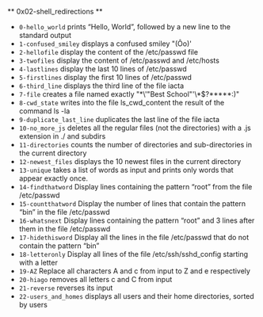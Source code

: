 ** 0x02-shell_redirections **
- `0-hello_world` prints “Hello, World”, followed by a new line to the standard output
- `1-confused_smiley` displays a confused smiley "(Ôo)'
- `2-hellofile` display the content of the /etc/passwd file
- `3-twofiles` display the content of /etc/passwd and /etc/hosts
- `4-lastlines` display the last 10 lines of /etc/passwd
- `5-firstlines` display the first 10 lines of /etc/passwd
- `6-third_line` displays the third line of the file iacta
- `7-file` creates a file named exactly "\*\\'"Best School"\'\\*$\?\*\*\*\*\*:)"
- `8-cwd_state` writes into the file ls_cwd_content the result of the command ls -la
- `9-duplicate_last_line` duplicates the last line of the file iacta
- `10-no_more_js` deletes all the regular files (not the directories) with a .js extension in ./ and subdirs
- `11-directories` counts the number of directories and sub-directories in the current directory
- `12-newest_files` displays the 10 newest files in the current directory
- `13-unique` takes a list of words as input and prints only words that appear exactly once.
- `14-findthatword` Display lines containing the pattern “root” from the file /etc/passwd
- `15-countthatword` Display the number of lines that contain the pattern “bin” in the file /etc/passwd
- `16-whatsnext` Display lines containing the pattern “root” and 3 lines after them in the file /etc/passwd
- `17-hidethisword` Display all the lines in the file /etc/passwd that do not contain the pattern “bin”
- `18-letteronly` Display all lines of the file /etc/ssh/sshd_config starting with a letter
- `19-AZ` Replace all characters A and c from input to Z and e respectively
- `20-hiago`  removes all letters c and C from input
- `21-reverse`  reverses its input
- `22-users_and_homes` displays all users and their home directories, sorted by users
